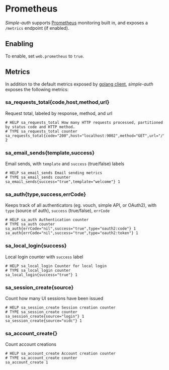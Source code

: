 # Prometheus

*Simple-auth* supports [Prometheus](https://prometheus.io/) monitoring built in, and exposes a `/metrics` endpoint (if enabled).

## Enabling

To enable, set `web.prometheus` to `true`.

## Metrics

In addition to the default metrics exposed by [golang client](https://prometheus.io/docs/guides/go-application/), *simple-auth* exposes the following metrics:

### sa_requests_total{code,host,method,url}

Request total, labeled by response, method, and url

```
# HELP sa_requests_total How many HTTP requests processed, partitioned by status code and HTTP method.
# TYPE sa_requests_total counter
sa_requests_total{code="200",host="localhost:9002",method="GET",url="/"} 2
```

### sa_email_sends{template,success}

Email sends, with `template` and `success` (true/false) labels

```
# HELP sa_email_sends Email sending metrics
# TYPE sa_email_sends counter
sa_email_sends{success="true",template="welcome"} 1
```

### sa_auth{type,success,errCode}

Keeps track of all authenticators (eg. vouch, simple API, or OAuth2), with `type` (source of auth), `success` (true/false), `errCode`

```
# HELP sa_auth Authentication counter
# TYPE sa_auth counter
sa_auth{errCode="nil",success="true",type="oauth2:code"} 1
sa_auth{errCode="nil",success="true",type="oauth2:token"} 1
```

### sa_local_login{success}

Local login counter with `success` label

```
# HELP sa_local_login Counter for local login
# TYPE sa_local_login counter
sa_local_login{success="true"} 1
```

### sa_session_create{source}

Count how many UI sessions have been issued

```
# HELP sa_session_create Session creation counter
# TYPE sa_session_create counter
sa_session_create{source="login"} 1
sa_session_create{source="oidc"} 1
```

### sa_account_create{}

Count account creations

```
# HELP sa_account_create Account creation counter
# TYPE sa_account_create counter
sa_account_create 1
```
